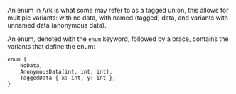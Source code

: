 An enum in Ark is what some may refer to as a tagged union, this allows for
multiple variants: with no data, with named (tagged) data,
and variants with unnamed data (anonymous data).

An enum, denoted with the `enum` keyword, followed by a brace, contains
the variants that define the enum:

```
enum {
    NoData,
    AnonymousData(int, int, int),
    TaggedData { x: int, y: int },    
}
```